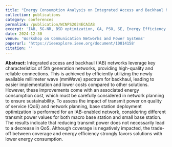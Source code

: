 ```yaml
---
title: "Energy Consumption Analysis on Integrated Access and Backhaul Networks"
collection: publications
category: conferences
permalink: /publication/WCNPS2024ECAIAB
excerpt: 'IAB, 5G-NR, BSD optimization, GA, PSO, SE, Energy Efficiency'
date: 2024-12-30
venue: 'Workshop on Communication Networks and Power Systems'
paperurl: 'https://ieeexplore.ieee.org/document/10814158'
citation: ''
---
```

**Abstract:**
Integrated access and backhaul (IAB) networks leverage key characteristics of 5th generation networks, providing high-quality and reliable connections. This is achieved by efficiently utilizing the newly available millimeter wave (mmWave) spectrum for backhaul, leading to easier implementation and lower costs compared to other solutions. However, these improvements come with an associated energy consumption cost, which must be carefully considered in network planning to ensure sustainability. To assess the impact of transmit power on quality of service (QoS) and network planning, base station deployment optimization is performed for an IAB-enabled network, considering different transmit power values for both macro base station and small base station. The results indicate that reducing transmit power does not necessarily lead to a decrease in QoS. Although coverage is negatively impacted, the trade-off between coverage and energy efficiency strongly favors solutions with lower energy consumption.
